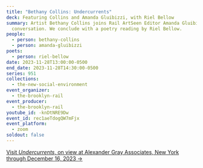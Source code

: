 ```yaml
---
title: "Bethany Collins: Undercurrents"
deck: Featuring Collins and Amanda Gluibizzi, with Riel Bellow
summary: Artist Bethany Collins joins Rail ArtSeen Editor Amanda Gluibizzi for a
  conversation. We conclude with a poetry reading by Riel Bellow.
people:
  - person: bethany-collins
  - person: amanda-gluibizzi
poets:
  - person: riel-bellow
date: 2023-11-28T13:00:00-0500
end_date: 2023-11-28T14:30:00-0500
series: 951
collections:
  - the-new-social-environment
event_organizer:
  - the-brooklyn-rail
event_producer:
  - the-brooklyn-rail
youtube_id: -knDtNRE9Dw
event_id: rec1aeTdogQW7mFjx
event_platform:
  - zoom
soldout: false
---
```

[V﻿isit *Undercurrents*, on view at Alexander Gray Associates, New York through December 16, 2023 →](https://www.alexandergray.com/exhibitions/bethany-collins)